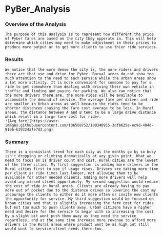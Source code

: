 # PyBer_Analysis
  ### Overview of the Analysis
    The purpose of this analysis is to represent how different the price of Pyber fares are based on the city they opperate in. This will help determine which cities may need to make adjustment in their prices to produce more output or to get more clients to use thier ride services.
  ### Results
    We notice that the more dense the city is, the more riders and drivers there are that use and drive for Pyber. Rurual areas do not show too much attention to the need to such service while the Urban areas show a lot more activity. It is more convenient for someone to pay for a ride to get somewhere than dealing with driving their own vehicle in traffic and finding and paying for parking. We also can notice that the more drivers there are, the more rides will be available to accomodate the demand of service. The average fare per driver and ride are smaller in Urban areas as well because the rides tend to be shorter distances causing the fare cost average to be less. In Rural areas, the distance between A and B tend to be a large drive distance which result in a large fare cost for rider. 
    ![Avg_fare](https://user-images.githubusercontent.com/106560752/180340955-3dfb625e-ec9d-404d-9196-b29324afe7d3.png)
    
  ### Summary
    There is a consistant trend for each city as the months go by so busy isn't dropping or climbing dramatically at any given point. What we need to focus on is driver count and cost. Rural cities are the lowest of the three cities. My first suggestion is adding more drivers in the Rural cities first to see if usage rises. Drivers are taking more time per client as ride times last longer, not allowing them to be available for other needed clients. Adding more drivers will help avoid any missed client opportunity. My second suggestion would reduce the cost of ride in Rural areas. Clients are already having to pay more out of pocket due to the distance driven so lowering the cost my incourage the clients to either do it more often or invite new clients the opportunity for service. My third suggestion would be focused on Urban cities and that is slightly increasing the fare cost for rides but not too much to push clients away. Urban citizens have a higher need and desire for the service to begin with so increasing the cost by a slight bit wont push them away as they need the service regardless, and at the same time increase more revenue to afford more drivers in the Rural areas where product wont be as high but still would want to service client needs there too.
